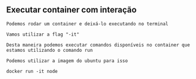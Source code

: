 ## Executar container com interação

```
Podemos rodar um container e deixá-lo executando no terminal
```

```
Vamos utilizar a flag "-it"
```

```
Desta maneira podemos executar comandos disponíveis no container que estamos utilizando o comando run
```

```
Podemos utilizar a imagem do ubuntu para isso
```

```
docker run -it node
```

